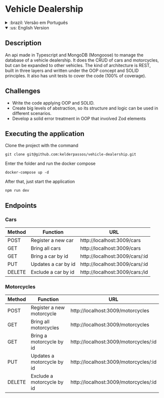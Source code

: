 # Vehicle Dealership

<details>
 <summary>:brazil: Versão em Português</summary>
  
## Descrição
  
  Uma api feita em Typescript e MongoDB (Mongoose) para gerenciar o banco de dados de uma concessionária de veículos. Ela consegue realizar o CRUD de carros e motos, mas pode ser expandida para outros veículos. A arquitetura é do tipo REST, em camadas MSC e o código foi escrito sob o conceito de Programação Orientada a Objetos (POO) e princípios de SOLID. Ela também conta com testes unitários para cobrir o código (100% de cobertura).
  
## Desafios
 - Escrever o código aplicando Programação Orientada a Objetos e SOLID.
 - Criar níveis de abstração intensos no código para que sua estrutura e lógica pudesse ser aplicada em diferentes cenários.
 - Desenvolver um tratamento de erros sólido em POO e que utilizasse elementos do Zod
    
## Executando a aplicação
 Realize o clone do projeto através do seguinte comando
```
git clone git@github.com:kelderpassos/vehicle-dealership.git
```
 Acesse a pasta e rode o docker compose com o comando
```
docker-compose up -d
```
 Após isso é só iniciar a aplicação com 
 ```
npm run dev
 ```

## Rotas
### Carros

|     Método    |       Função     | URL |
| ------------- | ------------------- |---- |
|POST | Cadastra um carro        | http://localhost:3009/cars |     
| GET | Retorna a lista de carros        | http://localhost:3009/cars | 
|GET | Retorna o carro pelo id       | http://localhost:3009/cars/:id | 
| PUT | Atualiza o carro pelo id        | http://localhost:3009/cars/:id | 
|DELETE | Exclui o carro pelo id       | http://localhost:3009/cars:/id | 

### Motocicletas

|     Método    |       Utilidade     | URL |
| ------------- | ------------------- |---- 
|POST | Cadastra uma motocicleta        | http://localhost:3009/motorcycles |     
| GET | Retorna a lista de motocicletas        | http://localhost:3009/motorcycles | 
|GET | Retorna a motocicleta pelo id       | http://localhost:3009/motorcycles/:id | 
| PUT | Atualiza a motocicleta pelo id        | http://localhost:3009/motorcycles/:id | 
|DELETE | Exclui a motocicleta pelo id       | http://localhost:3009/motorcycles/:id | 


<br />

</details>
<details open> 
<summary>:us: English Version</summary>


  
 ## Description
  An api made in Typescript and MongoDB (Mongoose) to manage the database of a vehicle dealership. It does the CRUD of cars and motorcycles, but can be expanded to other vehicles. The kind of architecture is REST, built in three layers and written under the OOP concept and SOLID principles. It also has unit tests to cover the code (100% of coverage).
  
## Challenges
 - Write the code applying OOP and SOLID.
 - Create big levels of abstraction, so its structure and logic can be used in different scenarios.
 - Develop a solid error treatment in OOP that involved Zod elements
  
## Executing the application
 Clone the project with the command
```
git clone git@github.com:kelderpassos/vehicle-dealership.git
```
 Enter the folder and run the docker compose
```
docker-compose up -d
```
 After that, just start the application 
 ```
npm run dev
 ```

## Endpoints
### Cars

|     Method    |       Function     | URL |
| ------------- | ------------------- |---- |
|POST | Register a new car        | http://localhost:3009/cars |     
| GET | Bring all cars        | http://localhost:3009/cars | 
|GET | Bring a car by id       | http://localhost:3009/cars/:id | 
| PUT | Updates a car by id        | http://localhost:3009/cars/:id | 
|DELETE | Exclude a car by id       | http://localhost:3009/cars:/id | 

### Motorcycles

|     Method    |       Function     | URL |
| ------------- | ------------------- |---- 
|POST | Register a new motorcycle       | http://localhost:3009/motorcycles |     
| GET | Bring all motorcycles        | http://localhost:3009/motorcycles | 
|GET | Bring a motorcycle by id      | http://localhost:3009/motorcycles/:id | 
| PUT | Updates a motorcycle by id        | http://localhost:3009/motorcycles/:id | 
|DELETE | Exclude a motorcycle by id       | http://localhost:3009/motorcycles/:id | 

</details>

  
